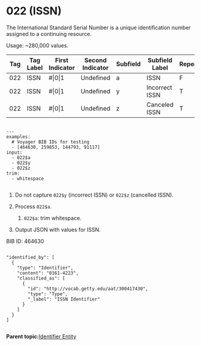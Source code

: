 # 022 \(ISSN\)

The International Standard Serial Number is a unique identification number assigned to a continuing resource.

Usage: ~280,000 values.

|Tag|Tag Label|First Indicator|Second Indicator|Subfield|Subfield Label|Repeatable|
|---|---------|---------------|----------------|--------|--------------|----------|
|022|ISSN|\#\|0\|1|Undefined|a|ISSN|F|
|022|ISSN|\#\|0\|1|Undefined|y|Incorrect ISSN|T|
|022|ISSN|\#\|0\|1|Undefined|z|Canceled ISSN|T|

```

---
examples:
  # Voyager BIB IDs for testing
  - [464630, 259853, 144793, 91117]
input:
  - 022$a
  - 022$y
  - 022$z
trim:
  - whitespace  
                    
```

1.  Do not capture `022$y` \(incorrect ISSN\) or `022$z` \(cancelled ISSN\).

2.  Process `022$a`.

    1.  `022$a`: trim whitespace.

3.  Output JSON with values for ISSN.


BIB ID: 464630

```

"identified_by": [
  {
    "type": "Identifier",
    "content": "0161-4223",
    "classified_as": [
      {
        "id": "http://vocab.getty.edu/aat/300417430",
        "type": "Type",
        "_label": "ISSN Identifier"
      }
    ]
  }
]
                        
```

**Parent topic:**[Identifier Entity](../identifier/identifier.md)

